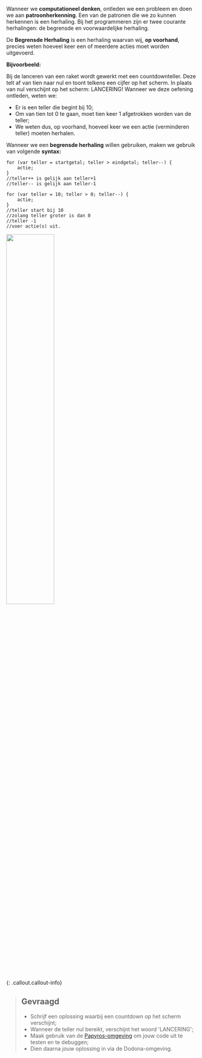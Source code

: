 Wanneer we **computationeel denken**, ontleden we een probleem en doen we aan **patroonherkenning**. Een van de patronen die we zo kunnen herkennen is een herhaling. 
Bij het programmeren zijn er twee courante herhalingen: de begrensde en voorwaardelijke herhaling. 

De **Begrensde Herhaling** is een herhaling waarvan wij, **op voorhand**, precies weten hoeveel keer een of meerdere acties moet worden uitgevoerd. 

**Bijvoorbeeld:**

Bij de lanceren van een raket wordt gewerkt met een countdownteller. Deze telt af van tien naar nul en toont telkens een cijfer op het scherm. 
In plaats van nul verschijnt op het scherm: LANCERING!
Wanneer we deze oefening ontleden, weten we: 
* Er is een teller die begint bij 10; 
* Om van tien tot 0 te gaan, moet tien keer 1 afgetrokken worden van de teller; 
* We weten dus, op voorhand, hoeveel keer we een actie (verminderen teller) moeten herhalen. 

Wanneer we een **begrensde herhaling** willen gebruiken, maken we gebruik van volgende **syntax:**

```
for (var teller = startgetal; teller > eindgetal; teller--) { 
	actie; 
}
//teller++ is gelijk aan teller+1
//teller-- is gelijk aan teller-1
```

```
for (var teller = 10; teller > 0; teller--) { 
	actie; 
}
//teller start bij 10
//zolang teller groter is dan 0
//teller -1
//voer actie(s) uit. 

```



<img src="https://images.pexels.com/photos/41005/rocket-launch-rocket-take-off-soyuz-41005.jpeg?auto=compress&cs=tinysrgb&w=1260&h=750&dpr=1" width="50%"/>

{: .callout.callout-info}
> ## Gevraagd
> * Schrijf een oplossing waarbij een countdown op het scherm verschijnt; 
> * Wanneer de teller nul bereikt, verschijnt het woord 'LANCERING'; 
> * Maak gebruik van de [Papyros-omgeving](https://papyros.dodona.be/?locale=nl&language=JavaScript) om jouw code uit te testen en te debuggen;
> * Dien daarna jouw oplossing in via de Dodona-omgeving. 
